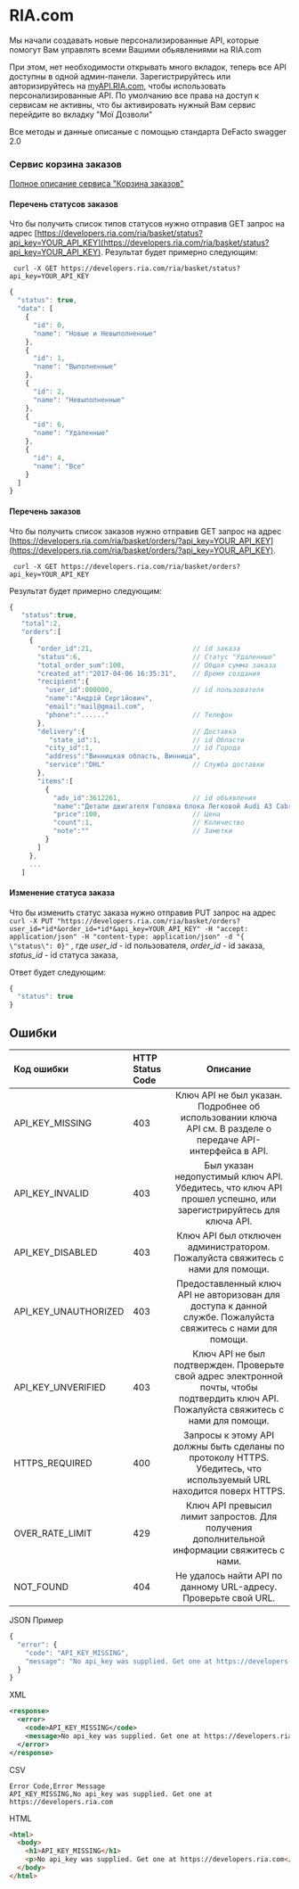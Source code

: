 # RIA.com


Мы начали создавать новые персонализированные API, которые помогут Вам управлять всеми Вашими обьявлениями на RIA.com

При этом, нет необходимости открывать много вкладок, теперь все API доступны в одной админ-панели. 
Зарегистрируйтесь или авторизируйтесь на [myAPI.RIA.com](http://myapi.ria.com/), чтобы использовать персонализированные API.
По умолчанию все права на доступ к сервисам не активны, что бы активировать нужный Вам сервис перейдите во вкладку "Мої Дозволи"

Все методы и данные описаные с помощью стандарта DeFacto swagger 2.0


### Сервис корзина заказов 

[Полное описание сервиса  "Корзина заказов"](http://swagger.ria.com/ui/?api=/ria/basket#/basket)



#### Перечень статусов заказов

Что бы получить список типов статусов нужно отправив GET запрос на адрес [https://developers.ria.com/ria/basket/status?api_key=YOUR_API_KEY](https://developers.ria.com/ria/basket/status?api_key=YOUR_API_KEY). Результат будет примерно следующим:

 ` curl -X GET https://developers.ria.com/ria/basket/status?api_key=YOUR_API_KEY`

```javascript
{
  "status": true,
  "data": [
    {
      "id": 0,
      "name": "Новые и Невыполненные"
    },
    {
      "id": 1,
      "name": "Выполненные"
    },
    {
      "id": 2,
      "name": "Невыполненные"
    },
    {
      "id": 6,
      "name": "Удаленные"
    },
    {
      "id": 4,
      "name": "Все"
    }
  ]
}
```

#### Перечень заказов 

Что бы получить список заказов нужно отправив GET запрос на адрес [https://developers.ria.com/ria/basket/orders/?api_key=YOUR_API_KEY](https://developers.ria.com/ria/basket/orders/?api_key=YOUR_API_KEY).

 ` curl -X GET https://developers.ria.com/ria/basket/orders?api_key=YOUR_API_KEY`
 
 Результат будет примерно следующим:

```javascript
{  
   "status":true,
   "total":2,
   "orders":[  
     {  
       "order_id":21,                         // id заказа
       "status":6,                            // Статус "Удаленные"
       "total_order_sum":100,                 // Общая сумма заказа
       "created_at":"2017-04-06 16:35:31",    // Время создания
       "recipient":{  
         "user_id":000000,                    // id пользователя
         "name":"Андрій Сергійович",
         "email":"mail@gmail.com",
         "phone":"......"                     // Телефон
       },
       "delivery":{                           // Доставка
          "state_id":1,                       // id Области
         "city_id":1,                         // id Города
         "address":"Винницкая область, Винница", 
         "service":"DHL"                      // Служба доставки
       },
       "items":[  
         {  
           "adv_id":3612261,                  // id объявления
           "name":"Детали двигателя Головка блока Легковой Audi A3 Cabrio v2 v3",
           "price":100,                       // Цена
           "count":1,                         // Количество
           "note":""                          // Заметки
         }
       ]
     },
     ...
   ]
```
#### Изменение статуса заказа

Что бы изменить статус заказа нужно отправив PUT запрос на адрес` curl -X PUT "https://developers.ria.com/ria/basket/orders?user_id=*id*&order_id=*id*&api_key=YOUR_API_KEY" -H "accept: application/json" -H "content-type: application/json" -d "{ \"status\": 0}"` 
 , где *user_id* - id пользователя, *order_id* - id заказа, *status_id* - id статуса заказа, 

 
 
 Ответ будет следующим:
```javascript
{
  "status": true
}
```


## Ошибки

|  Код ошибки           | HTTP Status Code| Описание   |
|:--------------------|:--------------------------|:------------:|
|  API_KEY_MISSING |    403   | Ключ API не был указан. Подробнее об использовании ключа API см. В разделе о передаче API-интерфейса в API.    |
|  API_KEY_INVALID |    403   | Был указан недопустимый ключ API. Убедитесь, что ключ API прошел успешно, или зарегистрируйтесь для ключа API.    |
|  API_KEY_DISABLED |    403   | Ключ API был отключен администратором. Пожалуйста свяжитесь с нами для помощи.    |
|  API_KEY_UNAUTHORIZED |    403   | Предоставленный ключ API не авторизован для доступа к данной службе. Пожалуйста свяжитесь с нами для помощи.    |
|  API_KEY_UNVERIFIED |    403   | Ключ API не был подтвержден. Проверьте свой адрес электронной почты, чтобы подтвердить ключ API. Пожалуйста свяжитесь с нами для помощи.    |
|  HTTPS_REQUIRED |    400  | Запросы к этому API должны быть сделаны по протоколу HTTPS. Убедитесь, что используемый URL находится поверх HTTPS.    |
|  OVER_RATE_LIMIT |    429   | Ключ API превысил лимит запростов. Для получения дополнительной информации свяжитесь с нами.    |
|  NOT_FOUND |    404   | Не удалось найти API по данному URL-адресу. Проверьте свой URL.    |


JSON Пример
```javascript
{
  "error": {
    "code": "API_KEY_MISSING",
    "message": "No api_key was supplied. Get one at https://developers.ria.com"
  }
}
```

XML 

```xml
<response>
  <error>
    <code>API_KEY_MISSING</code>
    <message>No api_key was supplied. Get one at https://developers.ria.com</message>
  </error>
</response>
```

CSV 
```
Error Code,Error Message
API_KEY_MISSING,No api_key was supplied. Get one at https://developers.ria.com
```
HTML 

```html
<html>
  <body>
    <h1>API_KEY_MISSING</h1>
    <p>No api_key was supplied. Get one at https://developers.ria.com</p>
  </body>
</html>
```